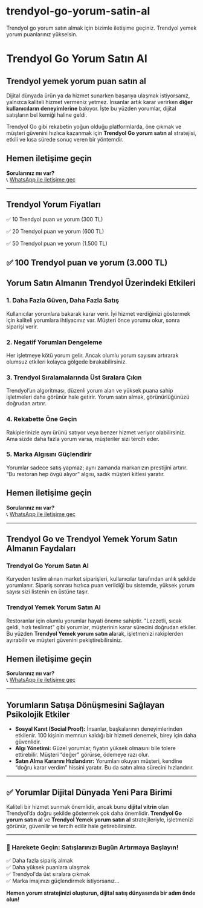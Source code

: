 # trendyol-go-yorum-satin-al
Trendyol go yorum satın almak için bizimle iletişime geçiniz. Trendyol yemek yorum puanlarınız yükselsin.


# Trendyol Go Yorum Satın Al

## Trendyol yemek yorum puan satın al

Dijital dünyada ürün ya da hizmet sunarken başarıya ulaşmak istiyorsanız, yalnızca kaliteli hizmet vermeniz yetmez. İnsanlar artık karar verirken **diğer kullanıcıların deneyimlerine** bakıyor. İşte bu yüzden yorumlar, dijital satışların bel kemiği haline geldi.

Trendyol Go gibi rekabetin yoğun olduğu platformlarda, öne çıkmak ve müşteri güvenini hızlıca kazanmak için **Trendyol Go yorum satın al** stratejisi, etkili ve kısa sürede sonuç veren bir yöntemdir.

## Hemen iletişime geçin

**Sorularınız mı var?**  
📞 [WhatsApp ile iletişime geç](https://wa.me/+6283892872310)

---

## Trendyol Yorum Fiyatları

✅ 10 Trendyol puan ve yorum (300 TL)

✅ 20 Trendyol puan ve yorum (600 TL) 

✅ 50 Trendyol puan ve yorum (1.500 TL) 

✅ 100 Trendyol puan ve yorum (3.000 TL)
---

## Yorum Satın Almanın Trendyol Üzerindeki Etkileri

### 1. Daha Fazla Güven, Daha Fazla Satış
Kullanıcılar yorumlara bakarak karar verir. İyi hizmet verdiğinizi göstermek için kaliteli yorumlara ihtiyacınız var. Müşteri önce yorumu okur, sonra siparişi verir.

### 2. Negatif Yorumları Dengeleme
Her işletmeye kötü yorum gelir. Ancak olumlu yorum sayısını artırarak olumsuz etkileri kolayca gölgede bırakabilirsiniz.

### 3. Trendyol Sıralamalarında Üst Sıralara Çıkın
Trendyol’un algoritması, düzenli yorum alan ve yüksek puana sahip işletmeleri daha görünür hale getirir. Yorum satın almak, görünürlüğünüzü doğrudan artırır.

### 4. Rekabette Öne Geçin
Rakiplerinizle aynı ürünü satıyor veya benzer hizmet veriyor olabilirsiniz. Ama sizde daha fazla yorum varsa, müşteriler sizi tercih eder.

### 5. Marka Algısını Güçlendirir
Yorumlar sadece satış yapmaz; aynı zamanda markanızın prestijini artırır. “Bu restoran hep övgü alıyor” algısı, sadık müşteri kitlesi yaratır.

## Hemen iletişime geçin

**Sorularınız mı var?**  
📞 [WhatsApp ile iletişime geç](https://wa.me/+6283892872310)

---

## Trendyol Go ve Trendyol Yemek Yorum Satın Almanın Faydaları

### Trendyol Go Yorum Satın Al
Kuryeden teslim alınan market siparişleri, kullanıcılar tarafından anlık şekilde yorumlanır. Sipariş sonrası hızlıca puan verildiği bu sistemde, yüksek yorum sayısı sizi listenin en üstüne taşır.

### Trendyol Yemek Yorum Satın Al
Restoranlar için olumlu yorumlar hayati öneme sahiptir. "Lezzetli, sıcak geldi, hızlı teslimat" gibi yorumlar, müşterinin karar sürecini doğrudan etkiler. Bu yüzden **Trendyol Yemek yorum satın al**arak, işletmenizi rakiplerden ayırabilir ve müşteri güvenini pekiştirebilirsiniz.

## Hemen iletişime geçin

**Sorularınız mı var?**  
📞 [WhatsApp ile iletişime geç](https://wa.me/+6283892872310)

---

## Yorumların Satışa Dönüşmesini Sağlayan Psikolojik Etkiler

- **Sosyal Kanıt (Social Proof):** İnsanlar, başkalarının deneyimlerinden etkilenir. 100 kişinin memnun kaldığı bir hizmeti denemek, birey için daha güvenlidir.
- **Algı Yönetimi:** Güzel yorumlar, fiyatın yüksek olmasını bile tolere ettirebilir. Müşteri “değer” görürse, ödemeye razı olur.
- **Satın Alma Kararını Hızlandırır:** Yorumları okuyan müşteri, kendine “doğru karar verdim” hissini yaratır. Bu da satın alma sürecini hızlandırır.

---

## ✅ Yorumlar Dijital Dünyada Yeni Para Birimi

Kaliteli bir hizmet sunmak önemlidir, ancak bunu **dijital vitrin** olan Trendyol’da doğru şekilde göstermek çok daha önemlidir. **Trendyol Go yorum satın al** ve **Trendyol Yemek yorum satın al** stratejileriyle, işletmenizi görünür, güvenilir ve tercih edilir hale getirebilirsiniz.

---

### 🎯 Harekete Geçin: Satışlarınızı Bugün Artırmaya Başlayın!

✅ Daha fazla sipariş almak  
✅ Daha yüksek puanlara ulaşmak  
✅ Trendyol'da üst sıralara çıkmak  
✅ Marka imajınızı güçlendirmek istiyorsanız...

**Hemen yorum stratejinizi oluşturun, dijital satış dünyasında bir adım önde olun!**
